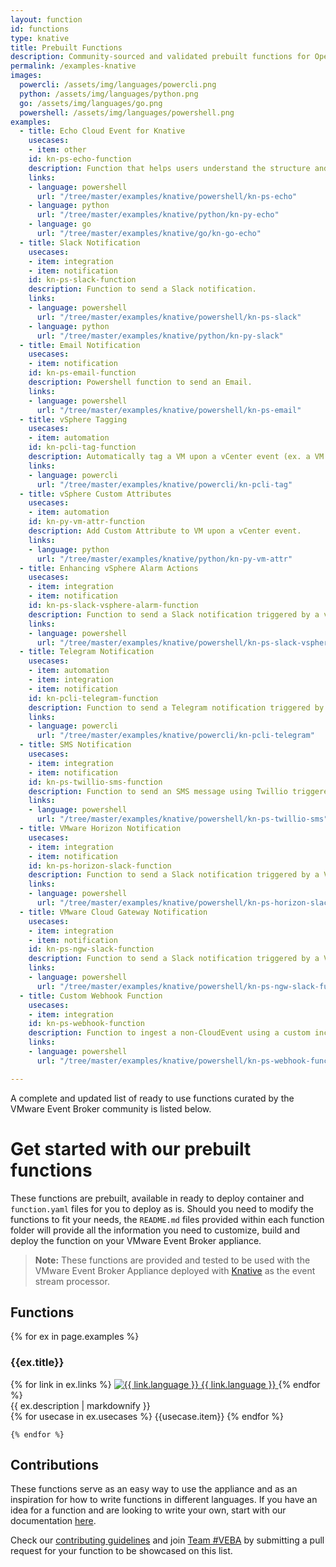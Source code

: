 ```yaml
---
layout: function
id: functions
type: knative
title: Prebuilt Functions
description: Community-sourced and validated prebuilt functions for OpenFaaS with VEBA.
permalink: /examples-knative
images:
  powercli: /assets/img/languages/powercli.png
  python: /assets/img/languages/python.png
  go: /assets/img/languages/go.png
  powershell: /assets/img/languages/powershell.png
examples:
  - title: Echo Cloud Event for Knative
    usecases:
    - item: other
    id: kn-ps-echo-function
    description: Function that helps users understand the structure and data of a given vCenter Event using the Knative event processor which will be useful when creating brand new Functions.
    links:
    - language: powershell
      url: "/tree/master/examples/knative/powershell/kn-ps-echo"
    - language: python
      url: "/tree/master/examples/knative/python/kn-py-echo"
    - language: go
      url: "/tree/master/examples/knative/go/kn-go-echo"
  - title: Slack Notification
    usecases:
    - item: integration
    - item: notification
    id: kn-ps-slack-function
    description: Function to send a Slack notification.
    links:
    - language: powershell
      url: "/tree/master/examples/knative/powershell/kn-ps-slack"
    - language: python
      url: "/tree/master/examples/knative/python/kn-py-slack"
  - title: Email Notification
    usecases:
    - item: notification
    id: kn-ps-email-function
    description: Powershell function to send an Email.
    links:
    - language: powershell
      url: "/tree/master/examples/knative/powershell/kn-ps-email"
  - title: vSphere Tagging
    usecases:
    - item: automation
    id: kn-pcli-tag-function
    description: Automatically tag a VM upon a vCenter event (ex. a VM can be tagged during a poweron event).
    links:
    - language: powercli
      url: "/tree/master/examples/knative/powercli/kn-pcli-tag"
  - title: vSphere Custom Attributes
    usecases:
    - item: automation
    id: kn-py-vm-attr-function
    description: Add Custom Attribute to VM upon a vCenter event.
    links:
    - language: python
      url: "/tree/master/examples/knative/python/kn-py-vm-attr"
  - title: Enhancing vSphere Alarm Actions
    usecases:
    - item: integration
    - item: notification
    id: kn-ps-slack-vsphere-alarm-function
    description: Function to send a Slack notification triggered by a vSphere Alarm.
    links:
    - language: powershell
      url: "/tree/master/examples/knative/powershell/kn-ps-slack-vsphere-alarm"
  - title: Telegram Notification
    usecases:
    - item: automation
    - item: integration
    - item: notification
    id: kn-pcli-telegram-function
    description: Function to send a Telegram notification triggered by a vMotion of VM.
    links:
    - language: powercli
      url: "/tree/master/examples/knative/powercli/kn-pcli-telegram"
  - title: SMS Notification
    usecases:
    - item: integration
    - item: notification
    id: kn-ps-twillio-sms-function
    description: Function to send an SMS message using Twillio triggered by a VM Snapshot.
    links:
    - language: powershell
      url: "/tree/master/examples/knative/powershell/kn-ps-twillio-sms"
  - title: VMware Horizon Notification
    usecases:
    - item: integration
    - item: notification
    id: kn-ps-horizon-slack-function
    description: Function to send a Slack notification triggered by a VMware Horizon Event.
    links:
    - language: powershell
      url: "/tree/master/examples/knative/powershell/kn-ps-horizon-slack-function"
  - title: VMware Cloud Gateway Notification
    usecases:
    - item: integration
    - item: notification
    id: kn-ps-ngw-slack-function
    description: Function to send a Slack notification triggered by a VMware Cloud Notification Gateway SDDC Event.
    links:
    - language: powershell
      url: "/tree/master/examples/knative/powershell/kn-ps-ngw-slack-function"
  - title: Custom Webhook Function
    usecases:
    - item: integration
    id: kn-ps-webhook-function
    description: Function to ingest a non-CloudEvent using a custom incoming webhook
    links:
    - language: powershell
      url: "/tree/master/examples/knative/powershell/kn-ps-webhook-function"

---
```


A complete and updated list of ready to use functions curated by the VMware Event Broker community is listed below. 

# Get started with our prebuilt functions

These functions are prebuilt, available in ready to deploy container and `function.yaml` files for you to deploy as is. Should you need to modify the functions to fit your needs, the `README.md` files provided within each function folder will provide all the information you need to customize, build and deploy the function on your VMware Event Broker appliance. 

> **Note:** These functions are provided and tested to be used with the VMware Event Broker Appliance deployed with [Knative](/kb/install-knative) as the event stream processor. 


 <div class="examples wd-100">
    <h2>Functions</h2>
    {% for ex in page.examples %}
    <div id="{{ ex.id }}" class="row title">
      <h3>{{ex.title}}</h3>
      <div class="language">
      {% for link in ex.links %}
        <a href="{{ link.url | prepend: site.gh_repo}}" target="_blank" class="col-md-2 pr-0">
            <img src="{{ '/assets/img/languages/' | append: link.language | append: '.png' | relative_url}}" alt="{{ link.language }}">
            <span class="m-0">{{ link.language }}</span>
        </a>
      {% endfor %}
      </div>
    </div>
    {{ ex.description | markdownify }}
    <div class="usecases">
      {% for usecase in ex.usecases %}
      <span class="{{usecase.item}}">{{usecase.item}}</span>
      {% endfor %}
    </div>
    
    {% endfor %}
</div>

## Contributions

These functions serve as an easy way to use the appliance and as an inspiration for how to write functions in different languages. If you have an idea for a function and are looking to write your own, start with our documentation [here](/kb/contribute-functions). 

Check our [contributing guidelines](\community#contributing) and join [Team #VEBA](/#team-veba) by submitting a pull request for your function to be showcased on this list. 